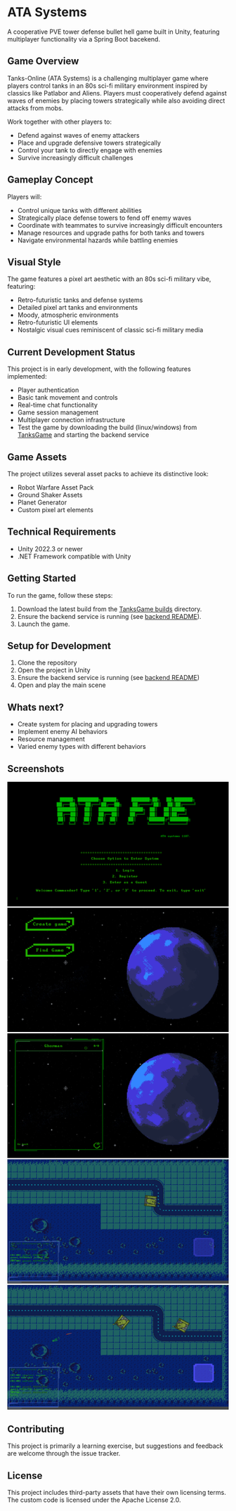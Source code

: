 # ATA Systems

A cooperative PVE tower defense bullet hell game built in Unity, featuring multiplayer functionality via a Spring Boot bacekend.


## Game Overview

Tanks-Online (ATA Systems) is a challenging multiplayer game where players control tanks in an 80s sci-fi military environment inspired by classics like Patlabor and Aliens. Players must cooperatively defend against waves of enemies by placing towers strategically while also avoiding direct attacks from mobs.

Work together with other players to:
- Defend against waves of enemy attackers
- Place and upgrade defensive towers strategically
- Control your tank to directly engage with enemies
- Survive increasingly difficult challenges

## Gameplay Concept

Players will:
- Control unique tanks with different abilities
- Strategically place defense towers to fend off enemy waves
- Coordinate with teammates to survive increasingly difficult encounters
- Manage resources and upgrade paths for both tanks and towers
- Navigate environmental hazards while battling enemies

## Visual Style

The game features a pixel art aesthetic with an 80s sci-fi military vibe, featuring:
- Retro-futuristic tanks and defense systems
- Detailed pixel art tanks and environments
- Moody, atmospheric environments
- Retro-futuristic UI elements
- Nostalgic visual cues reminiscent of classic sci-fi military media

## Current Development Status

This project is in early development, with the following features implemented:
- Player authentication
- Basic tank movement and controls
- Real-time chat functionality
- Game session management
- Multiplayer connection infrastructure
- Test the game by downloading the build (linux/windows) from [TanksGame](/TanksGame/builds) and starting the backend service

## Game Assets

The project utilizes several asset packs to achieve its distinctive look:
- Robot Warfare Asset Pack
- Ground Shaker Assets
- Planet Generator
- Custom pixel art elements

## Technical Requirements

- Unity 2022.3 or newer
- .NET Framework compatible with Unity


## Getting Started
To run the game, follow these steps:
1. Download the latest build from the [TanksGame builds](/TanksGame/builds) directory.
2. Ensure the backend service is running (see [backend README](/tanks_backend/README.md)).
3. Launch the game.

## Setup for Development

1. Clone the repository
2. Open the project in Unity
3. Ensure the backend service is running (see [backend README](/tanks_backend/README.md))
4. Open and play the main scene

## Whats next?

- Create system for placing and upgrading towers
- Implement enemy AI behaviors
- Resource management
- Varied enemy types with different behaviors

## Screenshots

![Screenshot 1](images/1.png)
![Screenshot 2](images/2.png)
![Screenshot 3](images/3.png)
![Screenshot 4](images/4.png)
![Screenshot 5](images/5.png)

## Contributing

This project is primarily a learning exercise, but suggestions and feedback are welcome through the issue tracker.

## License

This project includes third-party assets that have their own licensing terms. The custom code is licensed under the Apache License 2.0.

